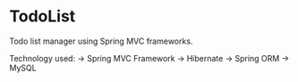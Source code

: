 # TodoList
Todo list manager using Spring MVC frameworks. 

Technology used:
-> Spring MVC Framework
-> Hibernate
-> Spring ORM
-> MySQL
